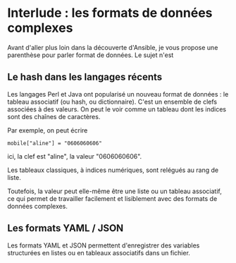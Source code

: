 
# Interlude  : les formats de données complexes 

Avant d'aller plus loin dans la découverte d'Ansible, je vous propose une parenthèse pour parler format de données. Le sujet n'est 

## Le hash dans les langages récents

Les langages Perl et Java ont popularisé un nouveau format de données : le tableau associatif (ou hash, ou dictionnaire). C'est un ensemble de clefs associées à des valeurs. On peut le voir comme un tableau dont les indices sont des chaînes de caractères.

Par exemple, on peut écrire

    mobile["aline"] = "0606060606"

ici, la clef est "aline", la valeur "0606060606". 

Les tableaux classiques, à indices numériques, sont relégués au rang de liste.

Toutefois, la valeur peut elle-même être une liste ou un tableau associatif, ce qui permet de travailler facilement et lisiblement avec des formats de données complexes.


## Les formats YAML / JSON

Les formats YAML et JSON permettent d'enregistrer des variables structurées en listes ou en tableaux associatifs dans un fichier.



<!--stackedit_data:
eyJoaXN0b3J5IjpbNzg5ODI2OTcyLDg1NTg2NzY3LDEwMzY4Nj
k1NDgsNzE3MjYxOTgyXX0=
-->